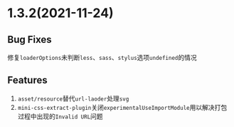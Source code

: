 # 1.3.2(2021-11-24)

## Bug Fixes
修复`loaderOptions`未判断`less`、`sass`、`stylus`选项`undefined`的情况

## Features
1. `asset/resource`替代`url-laoder`处理`svg`
2. `mini-css-extract-plugin`关闭`experimentalUseImportModule`用以解决打包过程中出现的`Invalid URL`问题
